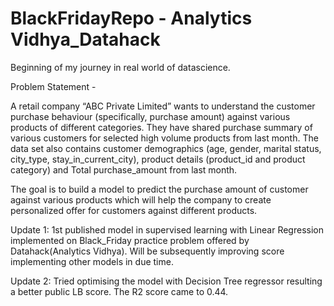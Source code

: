 # BlackFridayRepo - Analytics Vidhya_Datahack
Beginning of my journey in real world of datascience. 

Problem Statement - 

A retail company “ABC Private Limited” wants to understand the customer purchase behaviour (specifically, purchase amount) against various products of different categories. They have shared purchase summary of various customers for selected high volume products from last month. The data set also contains customer demographics (age, gender, marital status, city_type, stay_in_current_city), product details (product_id and product category) and Total purchase_amount from last month.

The goal is to build a model to predict the purchase amount of customer against various products which will help the company to create personalized offer for customers against different products.


Update 1:
1st published model in supervised learning with Linear Regression implemented on Black_Friday practice problem offered by Datahack(Analytics Vidhya).
Will be subsequently improving score implementing other models in due time.

Update 2:
Tried optimising the model with Decision Tree regressor resulting a better public LB score. The R2 score came to 0.44.
